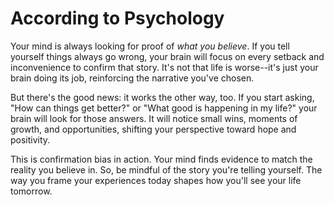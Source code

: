 # According to Psychology

Your mind is always looking for proof of *what you believe*. If you tell yourself things always go wrong, your brain will focus on every setback and inconvenience to confirm that story. It's not that life is worse--it's just your brain doing its job, reinforcing the narrative you've chosen.

But there's the good news: it works the other way, too. If you start asking, "How can things get better?" or "What good is happening in my life?" your brain will look for those answers. It will notice small wins, moments of growth, and opportunities, shifting your perspective toward hope and positivity.

This is confirmation bias in action. Your mind finds evidence to match the reality you believe in. So, be mindful of the story you're telling yourself. The way you frame your experiences today shapes how you'll see your life tomorrow.
